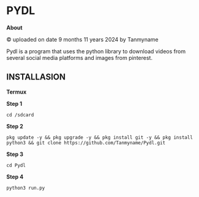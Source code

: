 # PYDL
**About**

© uploaded on date 9 months 11 years 2024 by Tanmyname

Pydl is a program that uses the python library to download videos from several social media platforms and images from pinterest. 
## INSTALLASION 
**Termux**

**Step 1**

```
cd /sdcard
```
**Step 2**
```
pkg update -y && pkg upgrade -y && pkg install git -y && pkg install python3 && git clone https://github.com/Tanmyname/Pydl.git
```
**Step 3**
```
cd Pydl 
```
**Step 4**
```
python3 run.py
```


